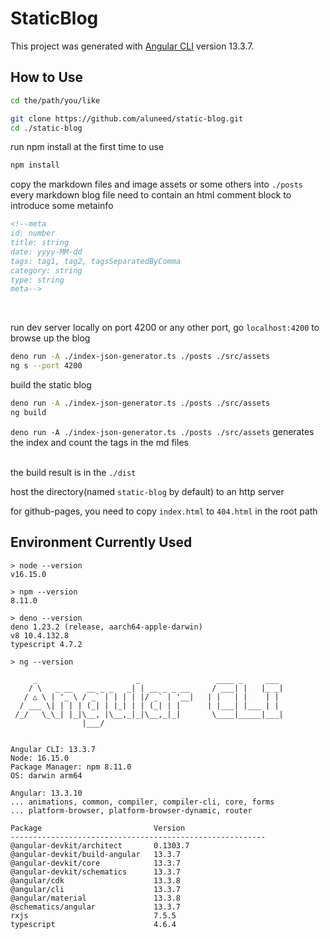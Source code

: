 # StaticBlog

This project was generated with [Angular CLI](https://github.com/angular/angular-cli) version 13.3.7.

## How to Use

```sh
cd the/path/you/like
```
```sh
git clone https://github.com/aluneed/static-blog.git
cd ./static-blog
```
run npm install at the first time to use
```sh
npm install
```

copy the markdown files and image assets or some others into `./posts`  
every markdown blog file need to contain an html comment block to introduce some metainfo
```html
<!--meta
id: number
title: string
date: yyyy-MM-dd
tags: tag1, tag2, tagsSeparatedByComma
category: string
type: string
meta-->
```
<br>  

run dev server locally on port 4200 or any other port, go `localhost:4200` to browse up the blog  
```sh
deno run -A ./index-json-generator.ts ./posts ./src/assets
ng s --port 4200
```
build the static blog
```sh
deno run -A ./index-json-generator.ts ./posts ./src/assets
ng build
```
`deno run -A ./index-json-generator.ts ./posts ./src/assets` generates the index and count the tags in the md files  
<br>

the build result is in the `./dist`  

host the directory(named `static-blog` by default) to an http server  

for github-pages, you need to copy `index.html` to `404.html` in the root path  

## Environment Currently Used

```
> node --version
v16.15.0

> npm --version
8.11.0

> deno --version
deno 1.23.2 (release, aarch64-apple-darwin)
v8 10.4.132.8
typescript 4.7.2

> ng --version

     _                      _                 ____ _     ___
    / \   _ __   __ _ _   _| | __ _ _ __     / ___| |   |_ _|
   / △ \ | '_ \ / _` | | | | |/ _` | '__|   | |   | |    | |
  / ___ \| | | | (_| | |_| | | (_| | |      | |___| |___ | |
 /_/   \_\_| |_|\__, |\__,_|_|\__,_|_|       \____|_____|___|
                |___/


Angular CLI: 13.3.7
Node: 16.15.0
Package Manager: npm 8.11.0
OS: darwin arm64

Angular: 13.3.10
... animations, common, compiler, compiler-cli, core, forms
... platform-browser, platform-browser-dynamic, router

Package                         Version
---------------------------------------------------------
@angular-devkit/architect       0.1303.7
@angular-devkit/build-angular   13.3.7
@angular-devkit/core            13.3.7
@angular-devkit/schematics      13.3.7
@angular/cdk                    13.3.8
@angular/cli                    13.3.7
@angular/material               13.3.8
@schematics/angular             13.3.7
rxjs                            7.5.5
typescript                      4.6.4
```
